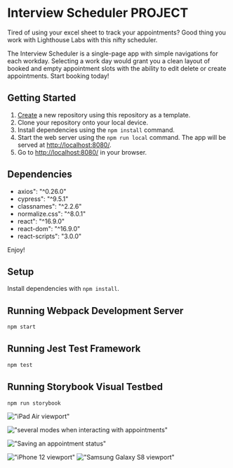 # Interview Scheduler PROJECT

Tired of using your excel sheet to track your appointments? Good thing you work with Lighthouse Labs with this nifty scheduler.

The Interview Scheduler is a single-page app with simple navigations for each workday. Selecting a work day would grant you a clean layout of booked and empty appointment slots with the ability to edit delete or create appointments. Start booking today!

## Getting Started

1. [Create](https://docs.github.com/en/repositories/creating-and-managing-repositories/creating-a-repository-from-a-template) a new repository using this repository as a template.
2. Clone your repository onto your local device.
3. Install dependencies using the `npm install` command.
3. Start the web server using the `npm run local` command. The app will be served at <http://localhost:8080/>.
4. Go to <http://localhost:8080/> in your browser.

## Dependencies

- axios": "^0.26.0"
- cypress": "^9.5.1"
- classnames": "^2.2.6"
- normalize.css": "^8.0.1"
- react": "^16.9.0"
- react-dom": "^16.9.0"
- react-scripts": "3.0.0"

Enjoy!

## Setup

Install dependencies with `npm install`.

## Running Webpack Development Server

```sh
npm start
```

## Running Jest Test Framework

```sh
npm test
```

## Running Storybook Visual Testbed

```sh
npm run storybook
```
!["iPad Air viewport"](https://github.com/glitjch/scheduler/blob/master/docs/scheduler-screenshot-ipad-air.png?raw=true)

!["several modes when interacting with appointments"](https://github.com/glitjch/scheduler/blob/master/docs/scheduler-screenshot-modes.png?raw=true)

!["Saving an appointment status"](https://github.com/glitjch/scheduler/blob/master/docs/scheduler-screenshot-saving.png?raw=true)

!["iPhone 12 viewport"](https://github.com/glitjch/scheduler/blob/master/docs/scheduler-screenshot-iphone-12.png?raw=true)
!["Samsung Galaxy S8 viewport"](https://github.com/glitjch/scheduler/blob/master/docs/scheduler-screenshot-samsung-galaxy-s8.png?raw=true)
